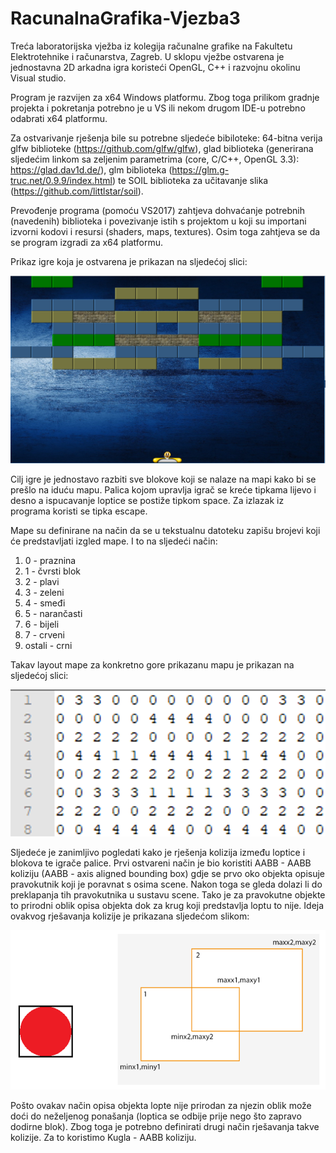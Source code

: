 # RacunalnaGrafika-Vjezba3
Treća laboratorijska vježba iz kolegija računalne grafike na Fakultetu Elektrotehnike i računarstva, Zagreb.
U sklopu vježbe ostvarena je jednostavna 2D arkadna igra koristeći OpenGL, C++ i razvojnu okolinu Visual studio.

Program je razvijen za x64 Windows platformu. Zbog toga prilikom gradnje projekta i pokretanja potrebno je u VS ili nekom drugom IDE-u potrebno odabrati x64 platformu.

Za ostvarivanje rješenja bile su potrebne sljedeće bibiloteke:
                     64-bitna verija glfw biblioteke (https://github.com/glfw/glfw),
                     glad biblioteka (generirana sljedećim linkom sa zeljenim parametrima (core, C/C++, OpenGL 3.3): https://glad.dav1d.de/), glm biblioteka (https://glm.g-truc.net/0.9.9/index.html) te SOIL biblioteka za učitavanje slika (https://github.com/littlstar/soil).
                    
Prevođenje programa (pomoću VS2017) zahtjeva dohvaćanje potrebnih (navedenih) biblioteka i povezivanje istih s projektom  u koji su importani izvorni kodovi i resursi (shaders, maps, textures). Osim toga zahtjeva se da se program izgradi za x64 platformu.

Prikaz igre koja je ostvarena je prikazan na sljedećoj slici:

![Screenshot](Picture1.png)


Cilj igre je jednostavo razbiti sve blokove koji se nalaze na mapi kako bi se prešlo na iduću mapu. Palica kojom upravlja igrač se kreće tipkama lijevo i desno a ispucavanje loptice se postiže tipkom space. Za izlazak iz programa koristi se tipka escape.

Mape su definirane na način da se u tekstualnu datoteku zapišu brojevi koji će predstavljati izgled mape. I to na sljedeći način:
1. 0 - praznina
2. 1 - čvrsti blok
3. 2 - plavi
4. 3 - zeleni
5. 4 - smeđi
6. 5 - narančasti
7. 6 - bijeli
8. 7 - crveni
9. ostali - crni

Takav layout mape za konkretno gore prikazanu mapu je prikazan na sljedećoj slici:

![Map](Picture2.png)

Sljedeće je zanimljivo pogledati kako je rješenja kolizija između loptice i blokova te igrače palice. Prvi ostvareni način je bio koristiti AABB - AABB koliziju (AABB - axis aligned bounding box) gdje se prvo oko objekta opisuje pravokutnik koji je poravnat s osima scene. Nakon toga se gleda dolazi li do preklapanja tih pravokutnika u sustavu scene. Tako je za pravokutne objekte to prirodni oblik opisa objekta dok za krug koji predstavlja loptu to nije. Ideja ovakvog rješavanja kolizije je prikazana sljedećom slikom:

![Collision1](Picture3.png)

Pošto ovakav način opisa objekta lopte nije prirodan za njezin oblik može doći do neželjenog ponašanja (loptica se odbije prije nego što zapravo dodirne blok). Zbog toga je potrebno definirati drugi način rješavanja takve kolizije. Za to koristimo Kugla - AABB koliziju.
